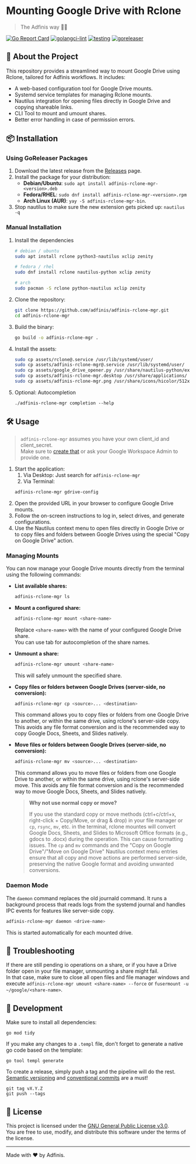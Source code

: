 # Mounting Google Drive with Rclone  
> The Adfinis way 🧙✨  

[![Go Report Card](https://goreportcard.com/badge/github.com/adfinis/adfinis-rclone-mgr)](https://goreportcard.com/report/github.com/adfinis/adfinis-rclone-mgr)
[![golangci-lint](https://github.com/adfinis/adfinis-rclone-mgr/actions/workflows/lint.yml/badge.svg)](https://github.com/adfinis/adfinis-rclone-mgr/actions/workflows/lint.yml)
[![testing](https://github.com/adfinis/adfinis-rclone-mgr/actions/workflows/test.yml/badge.svg)](https://github.com/adfinis/adfinis-rclone-mgr/actions/workflows/test.yml)
[![goreleaser](https://github.com/adfinis/adfinis-rclone-mgr/actions/workflows/release.yml/badge.svg)](https://github.com/adfinis/adfinis-rclone-mgr/actions/workflows/release.yml)

## 🚀 About the Project
This repository provides a streamlined way to mount Google Drive using Rclone, tailored for Adfinis workflows. It includes:
- A web-based configuration tool for Google Drive mounts.
- Systemd service templates for managing Rclone mounts.
- Nautilus integration for opening files directly in Google Drive and copying shareable links.
- CLI Tool to mount and umount shares.
- Better error handling in case of permission errors.

## 📦 Installation

### Using GoReleaser Packages
1. Download the latest release from the [Releases](https://github.com/adfinis/adfinis-rclone-mgr/releases) page.
2. Install the package for your distribution:
   - **Debian/Ubuntu**: `sudo apt install adfinis-rclone-mgr-<version>.deb`
   - **Fedora/RHEL**: `sudo dnf install adfinis-rclone-mgr-<version>.rpm`
   - **Arch Linux (AUR)**: `yay -S adfinis-rclone-mgr-bin`.
3. Stop nautilus to make sure the new extension gets picked up: `nautilus -q`

### Manual Installation
1. Install the dependencies
   ```bash
   # debian / ubuntu
   sudo apt install rclone python3-nautilus xclip zenity

   # fedora / rhel
   sudo dnf install rclone nautilus-python xclip zenity

   # arch
   sudo pacman -S rclone python-nautilus xclip zenity
   ```
2. Clone the repository:
   ```bash
   git clone https://github.com/adfinis/adfinis-rclone-mgr.git
   cd adfinis-rclone-mgr
   ```
3. Build the binary:
   ```bash
   go build -o adfinis-rclone-mgr .
   ```
4. Install the assets:
   ```bash
   sudo cp assets/rclone@.service /usr/lib/systemd/user/
   sudo cp assets/adfinis-rclone-mgr@.service /usr/lib/systemd/user/
   sudo cp assets/google_drive_opener.py /usr/share/nautilus-python/extensions/
   sudo cp assets/adfinis-rclone-mgr.desktop /usr/share/applications/
   sudo cp assets/adfinis-rclone-mgr.png /usr/share/icons/hicolor/512x512/apps/
   ```
5. Optional: Autocompletion  
   ```
   ./adfinis-rclone-mgr completion --help
   ```

## 🛠️ Usage
> `adfinis-rclone-mgr` assumes you have your own client_id and client_secret.  
> Make sure to [create that](https://rclone.org/drive/#making-your-own-client-id) or ask your Google Workspace Admin to provide one.

1. Start the application:
   1. Via Desktop: Just search for `adfinis-rclone-mgr`
   2. Via Terminal:
   ```bash
   adfinis-rclone-mgr gdrive-config
   ```
2. Open the provided URL in your browser to configure Google Drive mounts.
3. Follow the on-screen instructions to log in, select drives, and generate configurations.
4. Use the Nautilus context menu to open files directly in Google Drive or to copy files and folders between Google Drives using the special "Copy on Google Drive" action.

### Managing Mounts

You can now manage your Google Drive mounts directly from the terminal using the following commands:

- **List available shares:**
  ```bash
  adfinis-rclone-mgr ls
  ```

- **Mount a configured share:**
  ```bash
  adfinis-rclone-mgr mount <share-name>
  ```
  Replace `<share-name>` with the name of your configured Google Drive share.  
  You can use tab for autocompletion of the share names.

- **Unmount a share:**
  ```bash
  adfinis-rclone-mgr umount <share-name>
  ```
  This will safely unmount the specified share.

- **Copy files or folders between Google Drives (server-side, no conversion):**
  ```bash
  adfinis-rclone-mgr cp <source>... <destination>
  ```
  This command allows you to copy files or folders from one Google Drive to another, or within the same drive, using rclone's server-side copy. This avoids any file format conversion and is the recommended way to copy Google Docs, Sheets, and Slides natively.

- **Move files or folders between Google Drives (server-side, no conversion):**
  ```bash
  adfinis-rclone-mgr mv <source>... <destination>
  ```
  This command allows you to move files or folders from one Google Drive to another, or within the same drive, using rclone's server-side move. This avoids any file format conversion and is the recommended way to move Google Docs, Sheets, and Slides natively.

  > **Why not use normal copy or move?**
  >
  > If you use the standard copy or move methods (ctrl+c/ctrl+x, right-click + Copy/Move, or drag & drop) in your file manager or `cp`, `rsync`, `mv`, etc. in the terminal, rclone mountes will convert Google Docs, Sheets, and Slides to Microsoft Office formats (e.g., gdocs to .docx) during the operation. This can cause formatting issues. The `cp` and `mv` commands and the "Copy on Google Drive"/"Move on Google Drive" Nautilus context menu entries ensure that all copy and move actions are performed server-side, preserving the native Google format and avoiding unwanted conversions.

### Daemon Mode

The `daemon` command replaces the old journald command. It runs a background process that reads logs from the systemd journal and handles IPC events for  features like server-side copy.

```bash
adfinis-rclone-mgr daemon <drive-name>
```

This is started automatically for each mounted drive.

## 🐞 Troubleshooting
If there are still pending io operations on a share, or if you have a Drive folder open in your file manager, unmounting a share might fail.  
In that case, make sure to close all open files and file manager windows and execute `adfinis-rclone-mgr umount <share-name> --force` or `fusermount -u ~/google/<share-name>`.

## 🧪 Development
Make sure to install all dependencies:
```
go mod tidy
```

If you make any changes to a `.templ` file, don't forget to generate a native go code based on the template:

```
go tool templ generate
```

To create a release, simply push a tag and the pipeline will do the rest.  
[Semantic versioning](https://semver.org/) and [conventional commits](https://www.conventionalcommits.org/en/v1.0.0/) are a must!

```
git tag vX.Y.Z
git push --tags
```

## 📜 License
This project is licensed under the [GNU General Public License v3.0](./LICENSE).  
You are free to use, modify, and distribute this software under the terms of the license.

---

Made with ❤️ by Adfinis.
